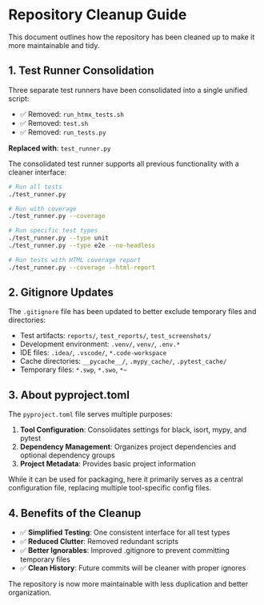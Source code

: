 # Repository Cleanup Guide

This document outlines how the repository has been cleaned up to make it more maintainable and tidy.

## 1. Test Runner Consolidation

Three separate test runners have been consolidated into a single unified script:

- ✅ Removed: `run_htmx_tests.sh`
- ✅ Removed: `test.sh` 
- ✅ Removed: `run_tests.py`

**Replaced with**: `test_runner.py`

The consolidated test runner supports all previous functionality with a cleaner interface:

```bash
# Run all tests
./test_runner.py

# Run with coverage
./test_runner.py --coverage

# Run specific test types
./test_runner.py --type unit
./test_runner.py --type e2e --no-headless

# Run tests with HTML coverage report
./test_runner.py --coverage --html-report
```

## 2. Gitignore Updates

The `.gitignore` file has been updated to better exclude temporary files and directories:

- Test artifacts: `reports/`, `test_reports/`, `test_screenshots/`
- Development environment: `.venv/`, `venv/`, `.env.*`
- IDE files: `.idea/`, `.vscode/`, `*.code-workspace`
- Cache directories: `__pycache__/`, `.mypy_cache/`, `.pytest_cache/`
- Temporary files: `*.swp`, `*.swo`, `*~`

## 3. About pyproject.toml

The `pyproject.toml` file serves multiple purposes:

1. **Tool Configuration**: Consolidates settings for black, isort, mypy, and pytest
2. **Dependency Management**: Organizes project dependencies and optional dependency groups
3. **Project Metadata**: Provides basic project information

While it can be used for packaging, here it primarily serves as a central configuration file, replacing multiple tool-specific config files.

## 4. Benefits of the Cleanup

- ✅ **Simplified Testing**: One consistent interface for all test types
- ✅ **Reduced Clutter**: Removed redundant scripts 
- ✅ **Better Ignorables**: Improved .gitignore to prevent committing temporary files
- ✅ **Clean History**: Future commits will be cleaner with proper ignores

The repository is now more maintainable with less duplication and better organization.